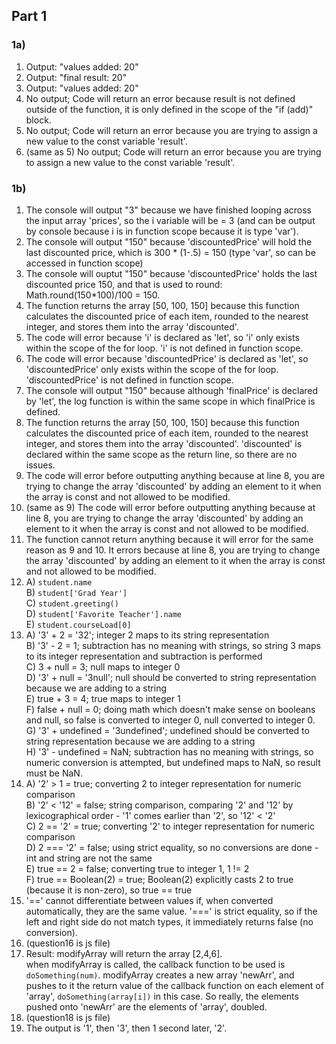 ## Part 1
### 1a)
1. Output: "values added: 20"
2. Output: "final result: 20"
3. Output: "values added: 20"
4. No output; Code will return an error because result is not defined outside of the function, it is only defined in the scope of the "if (add)" block.
5. No output; Code will return an error because you are trying to assign a new value to the const variable 'result'.
6. (same as 5) No output; Code will return an error because you are trying to assign a new  value to the const variable 'result'.

### 1b)
1. The console will output "3" because we have finished looping across the input array 'prices', so the i variable will be = 3 (and can be output by console because i is in function scope because it is type 'var').
2. The console will output "150" because 'discountedPrice' will hold the last discounted price, which is 300 * (1-.5) = 150 (type 'var', so can be accessed in function scope)
3. The console will ouptut "150" because 'discountedPrice' holds the last discounted price 150, and that is used to round: Math.round(150*100)/100 = 150.
4. The function returns the array [50, 100, 150] because this function calculates the discounted price of each item, rounded to the nearest integer, and stores them into the array 'discounted'.
5. The code will error because 'i' is declared as 'let', so 'i' only exists within the scope of the for loop. 'i' is not defined in function scope.
6. The code will error because 'discountedPrice' is declared as 'let', so 'discountedPrice' only exists within the scope of the for loop. 'discountedPrice' is not defined in function scope.
7. The console will output "150" because although 'finalPrice' is declared by 'let', the log function is within the same scope in which finalPrice is defined.
8. The function returns the array [50, 100, 150] because this function calculates the discounted price of each item, rounded to the nearest integer, and stores them into the array 'discounted'. 'discounted' is declared within the same scope as the return line, so there are no issues.
9. The code will error before outputting anything because at line 8, you are trying to change the array 'discounted' by adding an element to it when the array is const and not allowed to be modified.
10. (same as 9) The code will error before outputting anything because at line 8, you are trying to change the array 'discounted' by adding an element to it when the array is const and not allowed to be modified.
11. The function cannot return anything because it will error for the same reason as 9 and 10. It errors because at line 8, you are trying to change the array 'discounted' by adding an element to it when the array is const and not allowed to be modified.
12. A) `student.name`  
    B) `student['Grad Year']`  
    C) `student.greeting()`   
    D) `student['Favorite Teacher'].name`  
    E) `student.courseLoad[0]`  
13. A) '3' + 2 = '32'; integer 2 maps to its string representation  
    B) '3' - 2 = 1; subtraction has no meaning with strings, so string 3 maps to its integer representation and subtraction is performed  
    C) 3 + null = 3; null maps to integer 0  
    D) '3' + null = '3null'; null should be converted to string representation because we are adding to a string  
    E) true + 3 = 4; true maps to integer 1  
    F) false + null = 0; doing math which doesn't make sense on booleans and null, so false is converted to integer 0, null converted to integer 0.  
    G) '3' + undefined = '3undefined'; undefined should be converted to string representation because we are adding to a string  
    H) '3' - undefined = NaN; subtraction has no meaning with strings, so numeric conversion is attempted, but undefined maps to NaN, so result must be NaN.  
14. A) '2' > 1 = true; converting 2 to integer representation for numeric comparison  
    B) '2' < '12' = false; string comparison, comparing '2' and '12' by lexicographical order - '1' comes earlier than '2', so '12' < '2'  
    C) 2 == '2' = true; converting '2' to integer representation for numeric comparison  
    D) 2 === '2' = false; using strict equality, so no conversions are done - int and string are not the same  
    E) true == 2 = false; converting true to integer 1, 1 != 2  
    F) true == Boolean(2) = true; Boolean(2) explicitly casts 2 to true (because it is non-zero), so true == true
15. '==' cannot differentiate between values if, when converted automatically, they are the same value. '===' is strict equality, so if the left and right side do not match types, it immediately returns false (no conversion).  
16. (question16 is js file)
17. Result: modifyArray will return the array [2,4,6].  
    when modifyArray is called, the callback function to be used is `doSomething(num)`. modifyArray creates a new array 'newArr', and pushes to it the return value of the callback function on each element of 'array', `doSomething(array[i])` in this case. So really, the elements pushed onto 'newArr' are the elements of 'array', doubled.  
18. (question18 is js file)
19. The output is '1', then '3', then 1 second later, '2'.